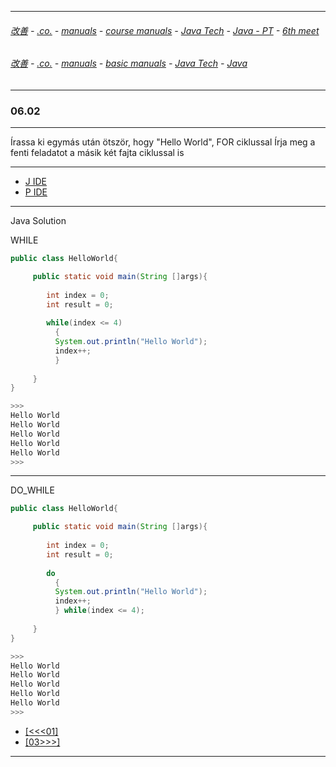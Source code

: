 
---

###### [改善](https://github.com/ttltrk/0C/blob/master/README.MD) - [.co.](https://github.com/ttltrk/PRG/blob/master/CODING.MD) - [manuals](https://github.com/ttltrk/PRG/blob/master/MAN.MD) - [course manuals](https://github.com/ttltrk/PRG/blob/master/COUR_MAN.MD) - [Java Tech](https://github.com/ttltrk/PRG/blob/master/JAVA/DOC/CM/JT.MD) - [Java - PT](https://github.com/ttltrk/PRG/blob/master/JAVA/DOC/BJM/TOMI/JJ.MD) - [6th meet](https://github.com/ttltrk/PRG/blob/master/JAVA/DOC/BJM/TOMI/06/06.MD) 

###### [改善](https://github.com/ttltrk/0C/blob/master/README.MD) - [.co.](https://github.com/ttltrk/PRG/blob/master/CODING.MD) - [manuals](https://github.com/ttltrk/PRG/blob/master/MAN.MD) - [basic manuals](https://github.com/ttltrk/PRG/blob/master/MANUALS.MD) - [Java Tech](https://github.com/ttltrk/PRG/blob/master/JAVA/DOC/JT/JT.MD) - [Java](https://github.com/ttltrk/PRG/blob/master/JAVA/DOC/OJM/OJM.MD)

---

### 06.02

---

Írassa ki egymás után ötször, hogy "Hello World", FOR ciklussal
Írja meg a fenti feladatot a másik két fajta ciklussal is

---

* [J IDE](https://www.tutorialspoint.com/compile_java_online.php) 
* [P IDE](https://repl.it/@ttltrknet/YummyRedMp3)

---

Java Solution

WHILE

```java
public class HelloWorld{

     public static void main(String []args){
         
        int index = 0;
        int result = 0;
          
        while(index <= 4)
          {
          System.out.println("Hello World");
          index++;
          }
        
     }
}

>>>
Hello World
Hello World
Hello World
Hello World
Hello World
>>>
```

---

DO_WHILE

```java
public class HelloWorld{

     public static void main(String []args){
         
        int index = 0;
        int result = 0;
          
        do
          {
          System.out.println("Hello World");
          index++;
          } while(index <= 4);
        
     }
}

>>>
Hello World
Hello World
Hello World
Hello World
Hello World
>>>
```

+ [[<<<01]](https://github.com/ttltrk/PRG/blob/master/JAVA/DOC/BJM/TOMI/06/01/01.MD)
+ [[03>>>]](https://github.com/ttltrk/PRG/blob/master/JAVA/DOC/BJM/TOMI/06/03/03.MD)

---

